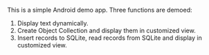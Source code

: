 This is a simple Android demo app. Three functions are demoed:
1. Display text dynamically.
2. Create Object Collection and display them in customized view.
3. Insert records to SQLite, read records from SQLite and display in customized view.
